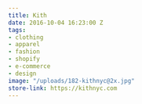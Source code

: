 ```yaml
---
title: Kith
date: 2016-10-04 16:23:00 Z
tags:
- clothing
- apparel
- fashion
- shopify
- e-commerce
- design
image: "/uploads/182-kithnyc@2x.jpg"
store-link: https://kithnyc.com
---
```


